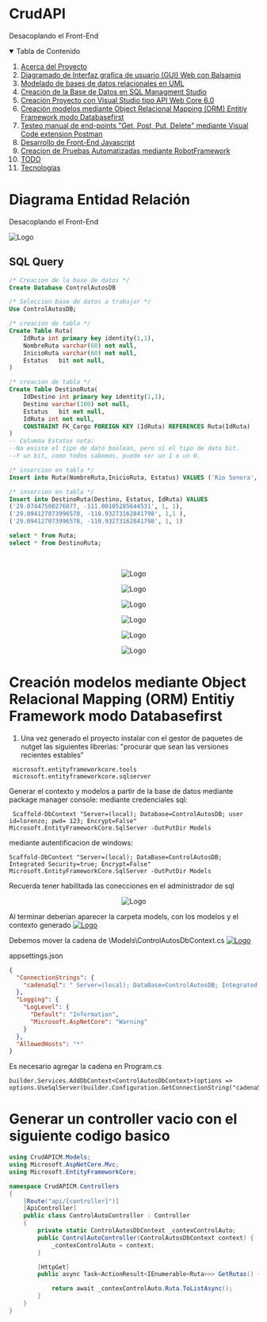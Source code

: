 # CrudAPI
Desacoplando el Front-End 

<!-- TABLE OF CONTENTS -->
<details open="open">
  <summary>Tabla de Contenido</summary>
  <ol>
    <li>
      <a href="#Acerca del Proyecto">Acerca del Proyecto</a>
    </li>
    <li>
      <a href="#El archivo principal>El archivo principal</a>
      <ul>
        <li><a href="#Prerrequisitos">Diagramado de Interfaz grafica de usuario (GUI) Web con Balsamiq</a></li>
        <li><a href="#Prerrequisitos">Modelado de bases de datos relacionales en UML</a></li>
        <li><a href="#Prerrequisitos">Creación de la Base de Datos en SQL Managment Studio</a></li>
        <li><a href="#Prerrequisitos">Creación Proyecto con Visual Studio tipo API Web Core 6.0</a></li>
        <li><a href="#Prerrequisitos">Creación modelos mediante Object Relacional Mapping (ORM) Entitiy Framework modo Databasefirst</a></li>
        <li><a href="#Prerrequisitos">Testeo manual de end-points "Get, Post, Put, Delete" mediante Visual Code extension Postman </a></li>
	<li><a href="#Prerrequisitos">Desarrollo de Front-End Javascript</a></li>
	<li><a href="#Prerrequisitos">Creacion de Pruebas Automatizadas mediante RobotFramework</a></li>	
        <li><a href="#TODO">TODO</a></li>
        <li><a href="#Tecnologias">Tecnologías</a></li>
      </ul>
    </li>
  </ol>
</details>


# Diagrama Entidad Relación
Desacoplando el Front-End 

 <img src="Images/ER.PNG" alt="Logo">


## SQL Query
 
``` sql
/* Creacion de la base de datos */
Create Database ControlAutosDB

/* Seleccion base de datos a trabajar */
Use ControlAutosDB;

/* creacion de tabla */
Create Table Ruta(
	IdRuta int primary key identity(1,1),
	NombreRuta varchar(60) not null,
	InicioRuta varchar(60) not null,
	Estatus   bit not null,		
)

/* creacion de tabla */
Create Table DestinoRuta(
	IdDestino int primary key identity(1,1),
	Destino varchar(100) not null,
	Estatus   bit not null,		
	IdRuta int not null,
	CONSTRAINT FK_Cargo FOREIGN KEY (IdRuta) REFERENCES Ruta(IdRuta)
)
-- Columna Estatus nota:
--No existe el tipo de dato boolean, pero sí el tipo de dato bit. 
--Y un bit, como todos sabemos, puede ser un 1 o un 0.

/* insercion en tabla */
Insert into Ruta(NombreRuta,InicioRuta, Estatus) VALUES ('Rio Sonora','29.07447500276877, -110.94526290893555',1)

/* insercion en tabla */
Insert into DestinoRuta(Destino, Estatus, IdRuta) VALUES 
('29.07447500276877, -111.00105285644531', 1, 1),
('29.094127073996578, -110.93273162841798', 1,1 ),
('29.094127073996578, -110.93273162841798', 1, 1)

select * from Ruta;
select * from DestinoRuta;
```




<!-- PROJECT LOGO -->
<br />



<p align="center">
  <a>
    <img src="Images/CrudAPI_MC.PNG" alt="Logo">
  </a>  
</p>

<p align="center">
  <a>
    <img src="Images/ProyectoTipoAPI.PNG" alt="Logo">
  </a>
</p>

<p align="center">
  <a>
    <img src="Images/diable_https.PNG" alt="Logo">
  </a>
</p>

<p align="center">
  <a>
    <img src="Images/PrimerVista.PNG" alt="Logo">
  </a>
</p>

<p align="center">
  <a>
    <img src="Images/EliminandoInfoDefault.PNG" alt="Logo">
  </a>
</p>

<p align="center">
  <a>
    <img src="Images/PostManExtension.PNG" alt="Logo">
  </a>
</p>

# Creación modelos mediante Object Relacional Mapping (ORM) Entitiy Framework modo Databasefirst

1) Una vez generado el proyecto instalar con el gestor de paquetes de nutget las siguientes librerias:
"procurar que sean las versiones recientes estables"
~~~
 microsoft.entityframeworkcore.tools
 microsoft.entityframeworkcore.sqlserver  
~~~

Generar el contexto y modelos a partir de la base de datos mediante package manager console:
mediante credenciales sql:
~~~
 Scaffold-DbContext "Server=(local); Database=ControlAutosDB; user id=lorenzo; pwd= 123; Encrypt=False" Microsoft.EntityFrameworkCore.SqlServer -OutPutDir Models 
~~~

mediante autentificacion de windows:
~~~
Scaffold-DbContext "Server=(local); DataBase=ControlAutosDB; Integrated Security=true; Encrypt=False" Microsoft.EntityFrameworkCore.SqlServer -OutPutDir Models
~~~

Recuerda tener habilitada las conecciones en el administrador de sql
<p align="center">
  <a>
    <img src="Images/Haabilitar_Autentificacion_SQL.PNG" alt="Logo">
  </a>  
</p>

Al terminar deberian aparecer la carpeta models, con los modelos y el contexto generado
 [<img src="Images/ModelsEF.PNG" alt="Logo">](url)

Debemos mover la cadena de \Models\ControlAutosDbContext.cs
[<img src="Images/CadenaContext.PNG" alt="Logo">](url)


appsettings.json
``` json
{
  "ConnectionStrings": {
    "cadenaSql": " Server=(local); DataBase=ControlAutosDB; Integrated Security=true; Encrypt=False"
  },
  "Logging": {
    "LogLevel": {
      "Default": "Information",
      "Microsoft.AspNetCore": "Warning"
    }
  },
  "AllowedHosts": "*"
}

```

Es necesario agregar la cadena en Program.cs
~~~
builder.Services.AddDbContext<ControlAutosDbContext>(options => options.UseSqlServer(builder.Configuration.GetConnectionString("cadenaSql")));
~~~



# Generar un controller vacio con el siguiente codigo basico
``` C#
using CrudAPICM.Models;
using Microsoft.AspNetCore.Mvc;
using Microsoft.EntityFrameworkCore;

namespace CrudAPICM.Controllers
{
    [Route("api/[controller]")]
    [ApiController]
    public class ControlAutoController : Controller
    {
        private static ControlAutosDbContext _contexControlAuto;
        public ControlAutoController(ControlAutosDbContext context) { 
            _contexControlAuto = context;
        }        

        [HttpGet]
        public async Task<ActionResult<IEnumerable<Ruta>>> GetRutas() {

            return await _contexControlAuto.Ruta.ToListAsync();
        }
    }
}
```
